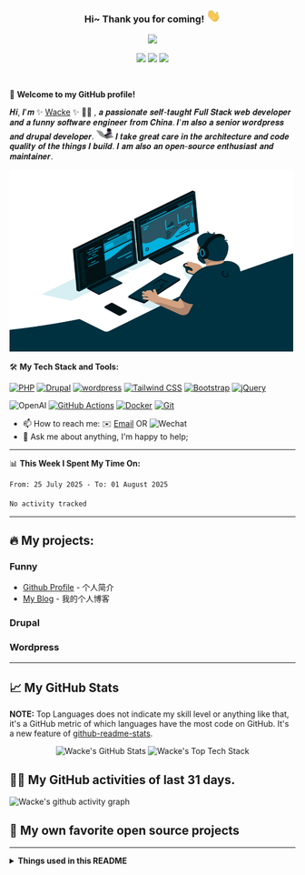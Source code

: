 <!--
**wackelbh/wackelbh** is a ✨ _special_ ✨ repository because its `README.md` (this file) appears on your GitHub profile.

Here are some ideas to get you started:

- 🔭 I’m currently working on ...
- 🌱 I’m currently learning ...
- 👯 I’m looking to collaborate on ...
- 🤔 I’m looking for help with ...
- 💬 Ask me about ...
- 📫 How to reach me: ...
- 😄 Pronouns: ...
- ⚡ Fun fact: ...
-->

<h3 align="center">
    Hi~ Thank you for coming!
    <img src="./imgs/hands.webp" width="25px">
</h3>

<!-- Typing SVG - https://github.com/DenverCoder1/readme-typing-svg -->
<!-- Typing SVG Fast Demo - https://readme-typing-svg.herokuapp.com/demo/ -->
<p align="center">
  <a href="https://github.com/DenverCoder1/readme-typing-svg">
    <img src="https://readme-typing-svg.demolab.com/?lines=Full%20Stack%20Drupal%20and%20WordPress%20Developer;Experienced%20UI%2FUX%20Designer;10%2B%20years%20of%20coding%20experience;Always%20learning%20new%20things;Self-taught+Code+Designer;&font=Fira%20Code&center=true&width=540&height=45&color=f75c7e&vCenter=true&pause=1000&size=22" /></a>
</p>

<p align="center">
    <img src="https://img.shields.io/badge/Gender-%F0%9F%A4%B5 Gentleman-critical">
    <img src="https://img.shields.io/static/v1?label=Wechat&message=huluzzzzzzz&color=7BB32E&logo=wechat">
    <a href="https://wacke.me" target="_blank"><img src="https://img.shields.io/badge/Blog-wacke.me-orange"></a>
</p>

<br/>

🎉 **Welcome to my GitHub profile!**

<!-- Weird English generator - https://www.dute.org/weird-fonts -->
<!-- Hi, I'm Wacke , a passionate self-taught Full Stack web developer and a funny software engineer from China. I'm also a senior wordpress and drupal developer.-->
<!-- I take great care in the architecture and code quality of the things I build.  -->
<!-- I am also an open-source enthusiast and maintainer.  -->

𝑯𝒊, 𝑰'𝒎 ✨ [Wacke](https://wacke.me) ✨ 🥷🏻 , 𝒂 𝒑𝒂𝒔𝒔𝒊𝒐𝒏𝒂𝒕𝒆 𝒔𝒆𝒍𝒇-𝒕𝒂𝒖𝒈𝒉𝒕 𝑭𝒖𝒍𝒍 𝑺𝒕𝒂𝒄𝒌 𝒘𝒆𝒃 𝒅𝒆𝒗𝒆𝒍𝒐𝒑𝒆𝒓 𝒂𝒏𝒅 𝒂 𝒇𝒖𝒏𝒏𝒚 𝒔𝒐𝒇𝒕𝒘𝒂𝒓𝒆 𝒆𝒏𝒈𝒊𝒏𝒆𝒆𝒓 𝒇𝒓𝒐𝒎 𝑪𝒉𝒊𝒏𝒂. 𝑰'𝒎 𝒂𝒍𝒔𝒐 𝒂 𝒔𝒆𝒏𝒊𝒐𝒓 𝒘𝒐𝒓𝒅𝒑𝒓𝒆𝒔𝒔 𝒂𝒏𝒅 𝒅𝒓𝒖𝒑𝒂𝒍 𝒅𝒆𝒗𝒆𝒍𝒐𝒑𝒆𝒓. <img src="./imgs/bear.gif" width="30"> 𝑰 𝒕𝒂𝒌𝒆 𝒈𝒓𝒆𝒂𝒕 𝒄𝒂𝒓𝒆 𝒊𝒏 𝒕𝒉𝒆 𝒂𝒓𝒄𝒉𝒊𝒕𝒆𝒄𝒕𝒖𝒓𝒆 𝒂𝒏𝒅 𝒄𝒐𝒅𝒆 𝒒𝒖𝒂𝒍𝒊𝒕𝒚 𝒐𝒇 𝒕𝒉𝒆 𝒕𝒉𝒊𝒏𝒈𝒔 𝑰 𝒃𝒖𝒊𝒍𝒅. 𝑰 𝒂𝒎 𝒂𝒍𝒔𝒐 𝒂𝒏 𝒐𝒑𝒆𝒏-𝒔𝒐𝒖𝒓𝒄𝒆 𝒆𝒏𝒕𝒉𝒖𝒔𝒊𝒂𝒔𝒕 𝒂𝒏𝒅 𝒎𝒂𝒊𝒏𝒕𝒂𝒊𝒏𝒆𝒓. 

<!-- code.gif -->
<img alt="GIF" src="https://github.com/wackelbh/wackelbh/blob/main/imgs/code.gif?raw=true" width="500" height="320" />

🛠️ **My Tech Stack and Tools:**

<p>
    <a href="https://github.com/search?q=user%3Awackelbh+is%3Arepo+language%3Aphp"><img alt="PHP" src="https://img.shields.io/badge/PHP-%23777BB4.svg?logo=php&logoColor=white"></a>
    <a href="#"><img alt="Drupal" src="https://img.shields.io/badge/Drupal-%2345b8d8.svg?logo=drupal&logoColor=white"></a>
    <a href="#"><img alt="wordpress" src="https://img.shields.io/badge/WordPress%20-%233776AB.svg?logo=wordpress&logoColor=white"></a>
    <a href="#"><img alt="Tailwind CSS" src="https://img.shields.io/badge/TailwindCSS-06B6D4?logo=tailwindcss&logoColor=white" /></a>
    <a href="#"><img alt="Bootstrap" src="https://img.shields.io/badge/Bootstrap%20-%23554674.svg?logo=bootstrap"></a>
    <a href="#"><img alt="jQuery" src="https://img.shields.io/badge/jQuery%20-%23F05033.svg?logo=jquery"></a>
    <!-- <a href="#"><img alt="ReactJS" src="https://img.shields.io/badge/ReactJS%20-%23F7DF1E.svg?logo=react&logoColor=black"></a>
    <a href="#"><img alt="NextJS" src="https://img.shields.io/badge/Next.js%20-%232b3847.svg?logo=next.js&logoColor=white"></a>
    <a href="#"><img alt="NodeJS" src="https://img.shields.io/badge/Node.js%20-%2343853D.svg?logo=node.js&logoColor=white"></a>
    <a href="#"><img alt="HonoJS" src="https://img.shields.io/badge/HonoJS%20-%23F7DF1E.svg?logo=hono&logoColor=black"></a>
    <a href="#"><img alt="NestJS" src="https://img.shields.io/badge/NestJS%20-%23F05033.svg?logo=nestJS&logoColor=black"></a> -->
</p>

<p>
    <img alt="OpenAI" src="https://img.shields.io/badge/OpenAI%20-black?logo=openai&style=flat-square">
    <a href="#"><img alt="GitHub Actions" src="https://img.shields.io/badge/GitHub%20Actions%20-%232671E5.svg?logo=github%20actions&logoColor=white"></a>
    <a href="#"><img alt="Docker" src="https://img.shields.io/badge/Docker-2496ED?logo=docker&logoColor=white" /></a>
    <a href="#"><img alt="Git" src="https://img.shields.io/badge/Git%20-%23F05033.svg?logo=git&logoColor=white" /></a>
    <!-- <a href="#"><img alt="Nginx" src="https://img.shields.io/badge/-Nginx-009639?logo=nginx&logoColor=white" /></a>
    <a href="#"><img alt="OpenResty" src="https://img.shields.io/badge/OpenResty-00B66C?logo=openresty&logoColor=white" /></a> -->
</p>


- 📫 How to reach me: ✉️ [Email](mailto:wackelbh@qq.com) OR ![Wechat](https://img.shields.io/badge/huluzzzzzzz-5fcd72.svg?logo=wechat&logoColor=white)
- 💬 Ask me about anything, I'm happy to help;

---

<!-- waka readme - https://github.com/athul/waka-readme -->
📊 **This Week I Spent My Time On:**
<!--START_SECTION:waka-->

```txt
From: 25 July 2025 - To: 01 August 2025

No activity tracked
```

<!--END_SECTION:waka-->

---


## 🔥 My projects:

### Funny

- [Github Profile](https://github.com/wackelbh/wackelbh) - 个人简介
- [My Blog](https://wacke.me) - 我的个人博客


### Drupal

### Wordpress

<!-- - [wise-locksmith](https://github.com/wackelbh/wise-locksmith) - 不局限于框架的互斥锁库，用于在高并发场景下提供 PHP 代码的互斥执行。 -->

<!-- <details>
<summary>其他 </summary> -->

<!-- - [ubiquitous-nodejs](https://github.com/wackelbh/ubiquitous-nodejs) - 学习 node.js 时，封装的一个简易 web 脚手架 -->

<!-- </details> -->


---


## 📈 My GitHub Stats

**NOTE:** Top Languages does not indicate my skill level or anything like that, it's a GitHub metric of which languages have the most code on GitHub. It's a new feature of [github-readme-stats](https://github.com/anuraghazra/github-readme-stats).

<p align="center">
    <img src="https://github-readme-stats.vercel.app/api/?username=wackelbh&theme=shades-of-purple&show_icons=true&count_private=true" alt="Wacke's GitHub Stats">
    <!-- Top Tech Stack - https://github.com/anuraghazra/github-readme-stats -->
    <img src="https://github-readme-stats.vercel.app/api/top-langs/?username=wackelbh&layout=compact&theme=tokyonight&hide=wordpress,drupal,react,nextjs" alt="Wacke's Top Tech Stack">
</p>


## 👨‍💻 My GitHub activities of last 31 days.

<!-- https://github.com/ashutosh00710/github-readme-activity-graph -->
![Wacke's github activity graph](https://github-readme-activity-graph.vercel.app/graph?username=wackelbh&theme=react-dark&area=true&custom_title=Wacke's%20Contribution%20Graph)

## 📘 My own favorite open source projects

<!-- GitHub Extra Pins - https://github.com/anuraghazra/github-readme-stats -->
<!-- <a href="https://github.com/wackelbh/wise-locksmith.git">
  <img align="center" src="https://github-readme-stats.vercel.app/api/pin/?username=wackelbh&repo=wise-locksmith&show_owner=true&theme=nightowl" />
</a> -->

---

<details>
  <summary><b>Things used in this README</b></summary>
  <br>
  <ol>
    <li>
        <a href="https://github.com/DenverCoder1/readme-typing-svg">Typing SVG</a>
    </li>
    <li>
        <a href="https://www.dute.org/weird-fonts">怪异英文生成器</a>
    </li>
    <li>
      <a href="https://github.com/Nathan13888/VisitorBadgeReloaded">Visitor Badge Reloaded</a>
    </li>
    <li>
      <a href="https://github.com/lowlighter/metrics">Lowlighter's Metrics</a>
    </li>
    <li>
      <a href="https://github.com/athul/waka-readme">waka-readme</a>
    </li>
    <li>
      <a href="https://github.com/anuraghazra/github-readme-stats">github-readme-stats</a>
    </li>
    <li>
        <a href="https://github.com/ashutosh00710/github-readme-activity-graph">github-readme-activity-graph</a>
    </li>
    <li>
        <a href="https://shields.io">Shields.io</a>
    </li>
    <li>
        <a href="https://hits.dwyl.com/">HITS</a>
    </li>
  </ol>
</details>
